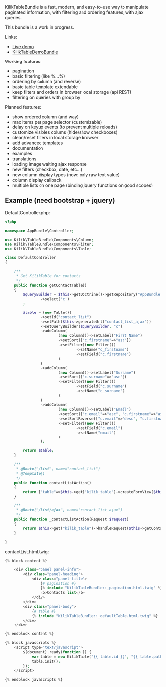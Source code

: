 KilikTableBundle is a fast, modern, and easy-to-use way to manipulate paginated 
information, with filtering and ordering features, with ajax queries.

This bundle is a work in progress.

Links:
- [Live demo](http://tabledemo.kilik.fr/)
- [KilikTableDemoBundle](https://github.com/KilikFr/TableDemoBundle)

Working features:
- pagination
- basic filtering (like %...%)
- ordering by column (and reverse)
- basic table template extendable
- keep filters and orders in browser local storage (api REST)
- filtering on queries with group by

Planned features:
- show ordered column (and way)
- max items per page selector (customizable)
- delay on keyup events (to prevent multiple reloads)
- customize visibles colums (hide/show checkboxes)
- clean/reset filters in local storage browser
- add advanced templates
- documentation
- examples
- translations
- loading image waiting ajax response
- new filters (checkbox, date, etc...)
- new column display types (now: only raw text value)
- column display callback
- multiple lists on one page (binding jquery functions on good scopes)

## Example (need bootstrap + jquery)

DefaultController.php:
```php
<?php

namespace AppBundle\Controller;

use Kilik\TableBundle\Components\Column;
use Kilik\TableBundle\Components\Filter;
use Kilik\TableBundle\Components\Table;

class DefaultController
{

    /**
     * Get KilikTable for contacts
     */
    public function getContactTable()
    {
        $queryBuilder = $this->getDoctrine()->getRepository("AppBundle:Contact")->createQueryBuilder("c")
                ->select('c')
        ;

        $table = (new Table())
                ->setId("contact_list")
                ->setPath($this->generateUrl("contact_list_ajax"))
                ->setQueryBuilder($queryBuilder, "c")
                ->addColumn(
                        (new Column())->setLabel("First Name")
                        ->setSort(["c.firstname"=>"asc"])
                        ->setFilter((new Filter())
                                ->setName("c_firstname")
                                ->setField("c.firstname")
                        )
                )
                ->addColumn(
                        (new Column())->setLabel("Surname")
                        ->setSort(["c.surname"=>"asc"])
                        ->setFilter((new Filter())
                                ->setField("c.surname")
                                ->setName("c_surname")
                        )
                )
                ->addColumn(
                        (new Column())->setLabel("Email")
                        ->setSort(["c.email"=>"asc", "c.firstname"=>"asc", "c.surname"=>"asc"])
                        ->setSortReverse(["c.email"=>"desc", "c.firstname"=>"asc", "c.surname"=>"asc"])
                        ->setFilter((new Filter())
                                ->setField("c.email")
                                ->setName("email")
                        )
                );

        return $table;
    }

    /**
     * @Route("/list", name="contact_list")
     * @Template()
     */
    public function contactListAction()
    {
        return ["table"=>$this->get("kilik_table")->createFormView($this->getContactTable())];
    }

    /**
     * @Route("/list/ajax", name="contact_list_ajax")
     */
    public function _contactListAction(Request $request)
    {
        return $this->get("kilik_table")->handleRequest($this->getContactTable(), $request);
    }

}
```

contactList.html.twig:
```php
{% block content %}

    <div class="panel panel-info">        
        <div class="panel-heading">        
            <div class="panel-title">
                {# pagination #}
                {% include "KilikTableBundle::_pagination.html.twig" %}
                <b>Contacts list</b>
            </div>
        </div>        
        <div class="panel-body">        
            {# table #}
            {% include "KilikTableBundle::_defaultTable.html.twig" %}
        </div>        
    </div>        

{% endblock content %}

{% block javascripts %}
    <script type="text/javascript">
        $(document).ready(function () {
            var table = new KilikTable("{{ table.id }}", "{{ table.path }}");
            table.init();
        });
    </script>

{% endblock javascripts %}
```